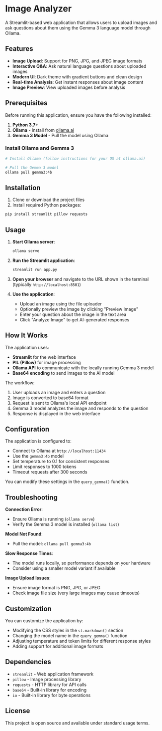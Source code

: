 # Image Analyzer

A Streamlit-based web application that allows users to upload images and ask questions about them using the Gemma 3 language model through Ollama.

## Features

- **Image Upload**: Support for PNG, JPG, and JPEG image formats
- **Interactive Q&A**: Ask natural language questions about uploaded images
- **Modern UI**: Dark theme with gradient buttons and clean design
- **Real-time Analysis**: Get instant responses about image content
- **Image Preview**: View uploaded images before analysis

## Prerequisites

Before running this application, ensure you have the following installed:

1. **Python 3.7+**
2. **Ollama** - Install from [ollama.ai](https://ollama.ai)
3. **Gemma 3 Model** - Pull the model using Ollama

### Install Ollama and Gemma 3

```bash
# Install Ollama (follow instructions for your OS at ollama.ai)

# Pull the Gemma 3 model
ollama pull gemma3:4b
```

## Installation

1. Clone or download the project files
2. Install required Python packages:

```bash
pip install streamlit pillow requests
```

## Usage

1. **Start Ollama server**:
   ```bash
   ollama serve
   ```

2. **Run the Streamlit application**:
   ```bash
   streamlit run app.py
   ```

3. **Open your browser** and navigate to the URL shown in the terminal (typically `http://localhost:8501`)

4. **Use the application**:
   - Upload an image using the file uploader
   - Optionally preview the image by clicking "Preview Image"
   - Enter your question about the image in the text area
   - Click "Analyze Image" to get AI-generated responses

## How It Works

The application uses:
- **Streamlit** for the web interface
- **PIL (Pillow)** for image processing
- **Ollama API** to communicate with the locally running Gemma 3 model
- **Base64 encoding** to send images to the AI model

The workflow:
1. User uploads an image and enters a question
2. Image is converted to base64 format
3. Request is sent to Ollama's local API endpoint
4. Gemma 3 model analyzes the image and responds to the question
5. Response is displayed in the web interface

## Configuration

The application is configured to:
- Connect to Ollama at `http://localhost:11434`
- Use the `gemma3:4b` model
- Set temperature to 0.1 for consistent responses
- Limit responses to 1000 tokens
- Timeout requests after 300 seconds

You can modify these settings in the `query_gemma()` function.

## Troubleshooting

**Connection Error**: 
- Ensure Ollama is running (`ollama serve`)
- Verify the Gemma 3 model is installed (`ollama list`)

**Model Not Found**:
- Pull the model: `ollama pull gemma3:4b`

**Slow Response Times**:
- The model runs locally, so performance depends on your hardware
- Consider using a smaller model variant if available

**Image Upload Issues**:
- Ensure image format is PNG, JPG, or JPEG
- Check image file size (very large images may cause timeouts)

## Customization

You can customize the application by:
- Modifying the CSS styles in the `st.markdown()` section
- Changing the model name in the `query_gemma()` function
- Adjusting temperature and token limits for different response styles
- Adding support for additional image formats

## Dependencies

- `streamlit` - Web application framework
- `pillow` - Image processing library
- `requests` - HTTP library for API calls
- `base64` - Built-in library for encoding
- `io` - Built-in library for byte operations

## License

This project is open source and available under standard usage terms.
